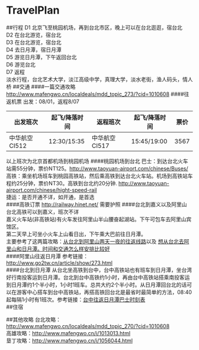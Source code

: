 # TravelPlan
##行程
  D1 北京飞至桃园机场，再到台北市区，晚上可以在台北逛逛，宿台北<br />
  D2 在台北游览，宿台北<br />
  D3 在台北游览，宿台北<br />
  D4 去日月潭，宿日月潭<br />
  D5 游览日月潭，下午返回台北<br />
  D6 游览台北<br />
  D7 返程<br />
  淡水行程，台北艺术大学，淡江高级中学，真理大学，淡水老街，渔人码头，情人桥
##交通
####一篇交通攻略
  http://www.mafengwo.cn/localdeals/mdd_topic_273/?cid=1010608
####往返机票
  出发：08/01，返程8/07
  
| 出发班次 | 起飞/降落时间 | 返程班次 | 起飞/降落时间 | 票价 |
| -------- | ------------- | -------- | ------------- | ---- |
| 中华航空CI512 | 12:30/15:35 | 中华航空CI517 | 15:45/19:00 | 3567 |
  以上班次为北京首都机场到桃园机场
####桃园机场到台北
  巴士：到达台北火车站需55分钟，票价NT125。http://www.taoyuan-airport.com/chinese/Buses/<br />
  高铁：乘坐机场班车到桃园高铁站，然后乘高铁到达台北火车站。机场到高铁站车程约25分钟，票价NT30。高铁到台北约20分钟. http://www.taoyuan-airport.com/chinese/hight-speed-rail <br />
  捷运：是否开通不详，如开通，是首选<br />
####高铁订票
  http://railway.hinet.net/ 需要护照
####台北到嘉义以及阿里山
  台北高铁可以到嘉义，班次不详<br />
  嘉义火车站(非高铁站)有火车发往阿里山半山腰奋起湖站。下午可包车去阿里山宾馆区。<br />
  第二天早上可坐小火车上山看日出，下午乘大巴前往日月潭。<br />
  主要参考了这两篇攻略：[从台北到阿里山两天一夜的往返线路](http://www.mafengwo.cn/wenda/detail-1386435.html)以及
  [想从台北去阿里山和日月潭。时间和交通怎么样安排比较好](http://www.mafengwo.cn/wenda/detail-1201100.html)<br />
####阿里山往返日月潭
  参考链接：http://www.go2tw.cn/article/show/273.html<br />
####台北到日月潭
  从台北坐高铁到台中，台中高铁站也有班车到日月潭，坐台湾好行南投客运到日月潭。台北到台中高铁约1小时，再由台中高铁站搭乘南投客运到日月潭约1个半小时，1小时1班车。总共大约2个半小时。从日月潭回台北的话可以在游客中心搭车到台中高铁站，再搭高铁回台北是最省时最简单的方法，08:40起每隔1小时有1班次。参考链接：[台中往返日月潭巴士时刻表](http://www.ntbus.com.tw/tour-sml.html)<br />
##住宿

##其他攻略
台北攻略：http://www.mafengwo.cn/localdeals/mdd_topic_270/?cid=1010608 <br />
高雄攻略：http://www.mafengwo.cn/i/1013013.html<br />
垦丁攻略：http://www.mafengwo.cn/i/1056044.html<br />
